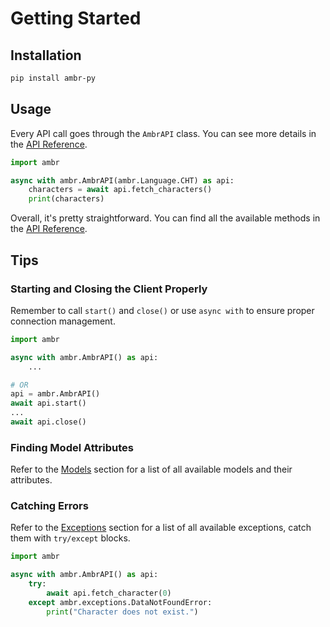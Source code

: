 # Getting Started

## Installation

```bash
pip install ambr-py
```

## Usage

Every API call goes through the `AmbrAPI` class. You can see more details in the [API Reference](./client.md#ambr.client.AmbrAPI).

```py
import ambr

async with ambr.AmbrAPI(ambr.Language.CHT) as api:
    characters = await api.fetch_characters()
    print(characters)
```

Overall, it's pretty straightforward. You can find all the available methods in the [API Reference](./client.md#ambr.client.AmbrAPI).

## Tips

### Starting and Closing the Client Properly

Remember to call `start()` and `close()` or use `async with` to ensure proper connection management.

```py
import ambr

async with ambr.AmbrAPI() as api:
    ...

# OR
api = ambr.AmbrAPI()
await api.start()
...
await api.close()
```

### Finding Model Attributes

Refer to the [Models](./models.md) section for a list of all available models and their attributes.

### Catching Errors

Refer to the [Exceptions](./exceptions.md) section for a list of all available exceptions, catch them with `try/except` blocks.

```py
import ambr

async with ambr.AmbrAPI() as api:
    try:
        await api.fetch_character(0)
    except ambr.exceptions.DataNotFoundError:
        print("Character does not exist.")
```

